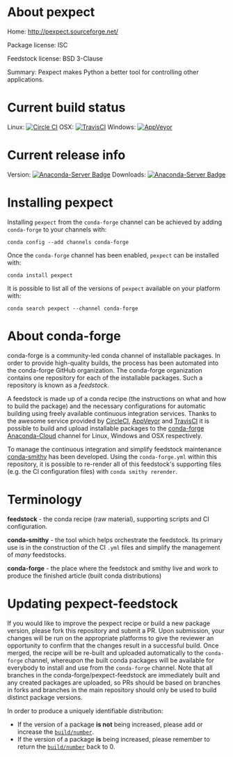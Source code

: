 About pexpect
=============

Home: http://pexpect.sourceforge.net/

Package license: ISC

Feedstock license: BSD 3-Clause

Summary: Pexpect makes Python a better tool for controlling other applications.



Current build status
====================

Linux: [![Circle CI](https://circleci.com/gh/conda-forge/pexpect-feedstock.svg?style=shield)](https://circleci.com/gh/conda-forge/pexpect-feedstock)
OSX: [![TravisCI](https://travis-ci.org/conda-forge/pexpect-feedstock.svg?branch=master)](https://travis-ci.org/conda-forge/pexpect-feedstock)
Windows: [![AppVeyor](https://ci.appveyor.com/api/projects/status/github/conda-forge/pexpect-feedstock?svg=True)](https://ci.appveyor.com/project/conda-forge/pexpect-feedstock/branch/master)

Current release info
====================
Version: [![Anaconda-Server Badge](https://anaconda.org/conda-forge/pexpect/badges/version.svg)](https://anaconda.org/conda-forge/pexpect)
Downloads: [![Anaconda-Server Badge](https://anaconda.org/conda-forge/pexpect/badges/downloads.svg)](https://anaconda.org/conda-forge/pexpect)

Installing pexpect
==================

Installing `pexpect` from the `conda-forge` channel can be achieved by adding `conda-forge` to your channels with:

```
conda config --add channels conda-forge
```

Once the `conda-forge` channel has been enabled, `pexpect` can be installed with:

```
conda install pexpect
```

It is possible to list all of the versions of `pexpect` available on your platform with:

```
conda search pexpect --channel conda-forge
```


About conda-forge
=================

conda-forge is a community-led conda channel of installable packages.
In order to provide high-quality builds, the process has been automated into the
conda-forge GitHub organization. The conda-forge organization contains one repository
for each of the installable packages. Such a repository is known as a *feedstock*.

A feedstock is made up of a conda recipe (the instructions on what and how to build
the package) and the necessary configurations for automatic building using freely
available continuous integration services. Thanks to the awesome service provided by
[CircleCI](https://circleci.com/), [AppVeyor](http://www.appveyor.com/)
and [TravisCI](https://travis-ci.org/) it is possible to build and upload installable
packages to the [conda-forge](https://anaconda.org/conda-forge)
[Anaconda-Cloud](http://docs.anaconda.org/) channel for Linux, Windows and OSX respectively.

To manage the continuous integration and simplify feedstock maintenance
[conda-smithy](http://github.com/conda-forge/conda-smithy) has been developed.
Using the ``conda-forge.yml`` within this repository, it is possible to re-render all of
this feedstock's supporting files (e.g. the CI configuration files) with ``conda smithy rerender``.


Terminology
===========

**feedstock** - the conda recipe (raw material), supporting scripts and CI configuration.

**conda-smithy** - the tool which helps orchestrate the feedstock.
                   Its primary use is in the construction of the CI ``.yml`` files
                   and simplify the management of *many* feedstocks.

**conda-forge** - the place where the feedstock and smithy live and work to
                  produce the finished article (built conda distributions)


Updating pexpect-feedstock
==========================

If you would like to improve the pexpect recipe or build a new
package version, please fork this repository and submit a PR. Upon submission,
your changes will be run on the appropriate platforms to give the reviewer an
opportunity to confirm that the changes result in a successful build. Once
merged, the recipe will be re-built and uploaded automatically to the
`conda-forge` channel, whereupon the built conda packages will be available for
everybody to install and use from the `conda-forge` channel.
Note that all branches in the conda-forge/pexpect-feedstock are
immediately built and any created packages are uploaded, so PRs should be based
on branches in forks and branches in the main repository should only be used to
build distinct package versions.

In order to produce a uniquely identifiable distribution:
 * If the version of a package **is not** being increased, please add or increase
   the [``build/number``](http://conda.pydata.org/docs/building/meta-yaml.html#build-number-and-string).
 * If the version of a package **is** being increased, please remember to return
   the [``build/number``](http://conda.pydata.org/docs/building/meta-yaml.html#build-number-and-string)
   back to 0.
